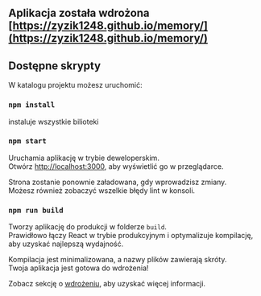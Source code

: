## Aplikacja została wdrożona  [https://zyzik1248.github.io/memory/](https://zyzik1248.github.io/memory/)

## Dostępne skrypty

W katalogu projektu możesz uruchomić:

### `npm install`
instaluje wszystkie bilioteki

### `npm start`

Uruchamia aplikację w trybie deweloperskim.\
Otwórz [http://localhost:3000](http://localhost:3000), aby wyświetlić go w przeglądarce.

Strona zostanie ponownie załadowana, gdy wprowadzisz zmiany.\
Możesz również zobaczyć wszelkie błędy lint w konsoli.

### `npm run build`

Tworzy aplikację do produkcji w folderze `build`.\
Prawidłowo łączy React w trybie produkcyjnym i optymalizuje kompilację, aby uzyskać najlepszą wydajność.

Kompilacja jest minimalizowana, a nazwy plików zawierają skróty.\
Twoja aplikacja jest gotowa do wdrożenia!

Zobacz sekcję o [wdrożeniu](https://facebook.github.io/create-react-app/docs/deployment), aby uzyskać więcej informacji. 

